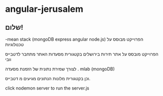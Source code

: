 # angular-jerusalem
## שלום!



-mean stack (mongoDB express angular node.js)
הפרוייקט מבוסס על טכנולוגיות

הפרוייקט מובסס על אתר תירות בירושלים בקטגורית מסעדות האתר מתחבר לדטבייס  וובי

לצורך שמירת נתונית של הזמנת מסעדה .
mlab (mongoDB)
 
 וכן בקטגורית מלונות הנתונים מגיעים מ דטבייס.
 
click nodemon server to run the server.js
